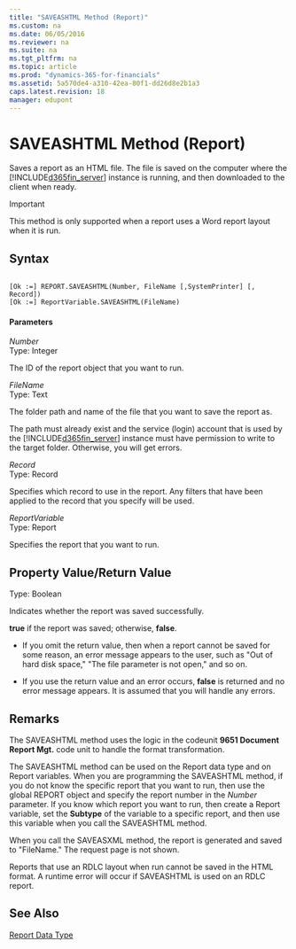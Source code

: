 ```yaml
---
title: "SAVEASHTML Method (Report)"
ms.custom: na
ms.date: 06/05/2016
ms.reviewer: na
ms.suite: na
ms.tgt_pltfrm: na
ms.topic: article
ms.prod: "dynamics-365-for-financials"
ms.assetid: 5a570de4-a310-42ea-80f1-dd26d8e2b1a3
caps.latest.revision: 18
manager: edupont
---
```

# SAVEASHTML Method (Report)
Saves a report as an HTML file. The file is saved on the computer where the [!INCLUDE[d365fin_server](../includes/d365fin_server_md.md)] instance is running, and then downloaded to the client when ready.  
  
> [!IMPORTANT]  
>  This method is only supported when a report uses a Word report layout when it is run.  
  
## Syntax  
  
```  
  
[Ok :=] REPORT.SAVEASHTML(Number, FileName [,SystemPrinter] [, Record])  
[Ok :=] ReportVariable.SAVEASHTML(FileName)  
```  
  
#### Parameters  
 *Number*  
 Type: Integer  
  
 The ID of the report object that you want to run.  
  
 *FileName*  
 Type: Text  
  
 The folder path and name of the file that you want to save the report as.  
  
 The path must already exist and the service \(login\) account that is used by the [!INCLUDE[d365fin_server](../includes/d365fin_server_md.md)] instance must have permission to write to the target folder. Otherwise, you will get errors.  
  
 *Record*  
 Type: Record  
  
 Specifies which record to use in the report. Any filters that have been applied to the record that you specify will be used.  
  
 *ReportVariable*  
 Type: Report  
  
 Specifies the report that you want to run.  
  
## Property Value/Return Value  
 Type: Boolean  
  
 Indicates whether the report was saved successfully.  
  
 **true** if the report was saved; otherwise, **false**.  
  
-   If you omit the return value, then when a report cannot be saved for some reason, an error message appears to the user, such as "Out of hard disk space," "The file parameter is not open," and so on.  
  
-   If you use the return value and an error occurs, **false** is returned and no error message appears. It is assumed that you will handle any errors.  
  
## Remarks  
 The SAVEASHTML method uses the logic in the codeunit **9651 Document Report Mgt.** code unit to handle the format transformation.  
  
 The SAVEASHTML method can be used on the Report data type and on Report variables. When you are programming the SAVEASHTML method, if you do not know the specific report that you want to run, then use the global REPORT object and specify the report number in the *Number* parameter. If you know which report you want to run, then create a Report variable, set the **Subtype** of the variable to a specific report, and then use this variable when you call the SAVEASHTML method.  
  
 When you call the SAVEASXML method, the report is generated and saved to "FileName." The request page is not shown.  
  
 Reports that use an RDLC layout when run cannot be saved in the HTML format. A runtime error will occur if SAVEASHTML is used on an RDLC report.  
  
## See Also  
 [Report Data Type](Report-Data-Type.md)
